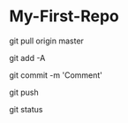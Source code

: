 # My-First-Repo

git pull origin master

git add -A

git commit -m 'Comment'

git push

git status


